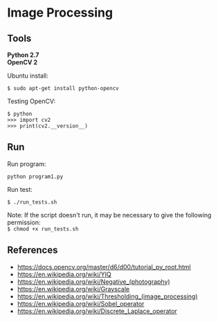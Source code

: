 # Image Processing

<h2>Tools</h2>
<p>
<b>Python 2.7</b> <br>
<b>OpenCV 2</b>
</p>

<p>Ubuntu install:</p>

```
$ sudo apt-get install python-opencv
```

Testing OpenCV:

```
$ python
>>> import cv2
>>> print(cv2.__version__)
```

<h2>Run</h2>

Run program:

```
python program1.py
```

Run test:

```
$ ./run_tests.sh
```

Note: If the script doesn't run, it may be necessary to give the following permission:<br>
`$ chmod +x run_tests.sh`


<h2>References</h2>

* https://docs.opencv.org/master/d6/d00/tutorial_py_root.html
* https://en.wikipedia.org/wiki/YIQ
* https://en.wikipedia.org/wiki/Negative_(photography)
* https://en.wikipedia.org/wiki/Grayscale
* https://en.wikipedia.org/wiki/Thresholding_(image_processing)
* https://en.wikipedia.org/wiki/Sobel_operator
* https://en.wikipedia.org/wiki/Discrete_Laplace_operator

